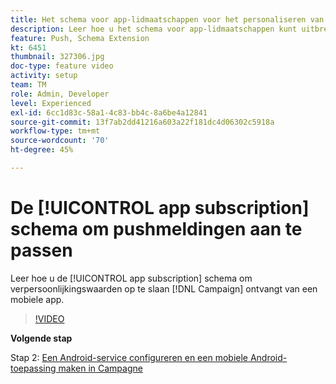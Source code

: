 ```yaml
---
title: Het schema voor app-lidmaatschappen voor het personaliseren van pushmeldingen uitbreiden
description: Leer hoe u het schema voor app-lidmaatschappen kunt uitbreiden om personalisatiewaarden op te slaan die Campaign ontvangt van een mobiele app.
feature: Push, Schema Extension
kt: 6451
thumbnail: 327306.jpg
doc-type: feature video
activity: setup
team: TM
role: Admin, Developer
level: Experienced
exl-id: 6cc1d83c-58a1-4c83-bb4c-8a6be4a12841
source-git-commit: 13f7ab2dd41216a603a22f181dc4d06302c5918a
workflow-type: tm+mt
source-wordcount: '70'
ht-degree: 45%

---
```


# De [!UICONTROL app subscription] schema om pushmeldingen aan te passen

Leer hoe u de [!UICONTROL app subscription] schema om verpersoonlijkingswaarden op te slaan [!DNL Campaign] ontvangt van een mobiele app.

>[!VIDEO](https://video.tv.adobe.com/v/327306?quality=12&learn=on)

**Volgende stap**

Stap 2: [Een Android-service configureren en een mobiele Android-toepassing maken in Campagne](/help/tutorial-getting-started-with-push-notifications-for-android/configuring-an-android-service-in-campaign.md)
